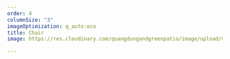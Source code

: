 ```yaml
---
order: 4
columnSize: "3"
imageOptimization: q_auto:eco
title: Chair
image: https://res.cloudinary.com/quangdungandgreenpatio/image/upload/v1581324281/posts/62197978_667850747012729_4117611668098252800_n_oztmjh.jpg

---
```


